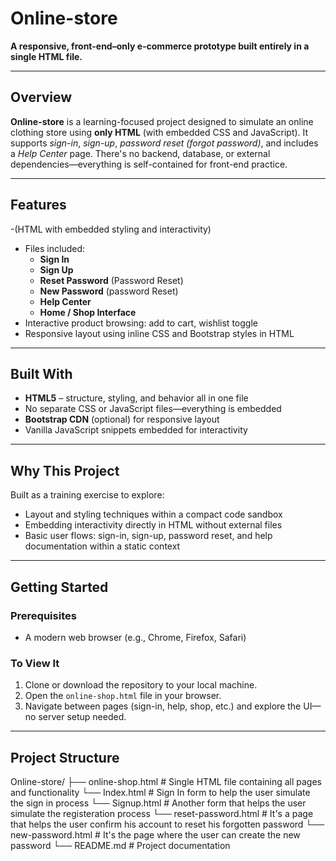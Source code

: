 # Online-store

**A responsive, front-end–only e-commerce prototype built entirely in a single HTML file.**

---

##  Overview

**Online-store** is a learning-focused project designed to simulate an online clothing store using **only HTML** (with embedded CSS and JavaScript). It supports *sign-in*, *sign-up*, *password reset (forgot password)*, and includes a *Help Center* page. There's no backend, database, or external dependencies—everything is self-contained for front-end practice.

---

##  Features

-(HTML with embedded styling and interactivity)
- Files included:
  - **Sign In**
  - **Sign Up**
  - **Reset Password** (Password Reset)
  - **New Password**   (password Reset)
  - **Help Center**
  - **Home / Shop Interface**
- Interactive product browsing: add to cart, wishlist toggle
- Responsive layout using inline CSS and Bootstrap styles in HTML

---

##  Built With

- **HTML5** – structure, styling, and behavior all in one file
- No separate CSS or JavaScript files—everything is embedded
- **Bootstrap CDN** (optional) for responsive layout
- Vanilla JavaScript snippets embedded for interactivity

---

##  Why This Project

Built as a training exercise to explore:

- Layout and styling techniques within a compact code sandbox
- Embedding interactivity directly in HTML without external files
- Basic user flows: sign-in, sign-up, password reset, and help documentation within a static context

---

##  Getting Started

### Prerequisites

- A modern web browser (e.g., Chrome, Firefox, Safari)

### To View It

1. Clone or download the repository to your local machine.
2. Open the `online-shop.html` file in your browser.
3. Navigate between pages (sign-in, help, shop, etc.) and explore the UI—no server setup needed.

---

##  Project Structure

Online-store/
├── online-shop.html      # Single HTML file containing all pages and functionality
└── Index.html            # Sign In form to help the user simulate the sign in process
└── Signup.html           # Another form that helps the user simulate the registeration process
└── reset-password.html   # It's a page that helps the user confirm his account to reset his forgotten password
└── new-password.html     # It's the page where the user can create the new password
└── README.md             # Project documentation
